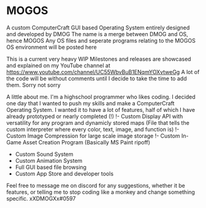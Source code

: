 # MOGOS
A custom ComputerCraft GUI based Operating System entirely designed and developed by DMOG
The name is a merge between DMOG and OS, hence MOGOS
Any OS files and seperate programs relating to the MOGOS OS environment will be posted here

This is a current very heavy WIP
Milestones and releases are showcased and explained on my YouTube channel at https://www.youtube.com/channel/UC55WbvBuB1ENqmYOXvtweGg
A lot of the code will be without comments until I decide to take the time to add them. Sorry not sorry

A little about me. I'm a highschool programmer who likes coding. I decided one day that I wanted to push my skills and make a ComputerCraft Operating System.
I wanted it to have a lot of features, half of which I have already prototyped or nearly completed (!)
!- Custom Display API with versatility for any program and dynamicly stored maps (File that tells the custom interpreter where every color, text, image, and function is)
!- Custom Image Compression for large scale image storage
!- Custom In-Game Asset Creation Program (Basically MS Paint ripoff)
- Custom Sound System
- Custom Animation System
- Full GUI based file browsing
- Custom App Store and developer tools

Feel free to message me on discord for any suggestions, whether it be features, or telling me to stop coding like a monkey and change something specific. xXDMOGXx#0597
